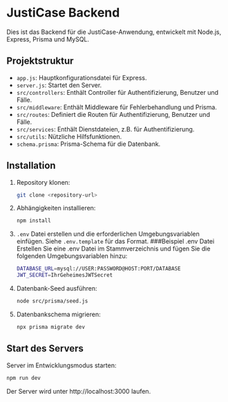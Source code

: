 # JustiCase Backend

Dies ist das Backend für die JustiCase-Anwendung, entwickelt mit Node.js, Express, Prisma und MySQL.

## Projektstruktur

- `app.js`: Hauptkonfigurationsdatei für Express.
- `server.js`: Startet den Server.
- `src/controllers`: Enthält Controller für Authentifizierung, Benutzer und Fälle.
- `src/middleware`: Enthält Middleware für Fehlerbehandlung und Prisma.
- `src/routes`: Definiert die Routen für Authentifizierung, Benutzer und Fälle.
- `src/services`: Enthält Dienstdateien, z.B. für Authentifizierung.
- `src/utils`: Nützliche Hilfsfunktionen.
- `schema.prisma`: Prisma-Schema für die Datenbank.

## Installation

1. Repository klonen:
    ```bash
    git clone <repository-url>
    ```

2. Abhängigkeiten installieren:
    ```bash
    npm install
    ```

3. `.env` Datei erstellen und die erforderlichen Umgebungsvariablen einfügen. Siehe `.env.template` für das Format.
    ###Beispiel .env Datei
    Erstellen Sie eine .env Datei im Stammverzeichnis und fügen Sie die folgenden Umgebungsvariablen hinzu:
    ```bash
    DATABASE_URL=mysql://USER:PASSWORD@HOST:PORT/DATABASE
    JWT_SECRET=IhrGeheimesJWTSecret
    ```

4. Datenbank-Seed ausführen:
    ```bash
    node src/prisma/seed.js
    ```

5. Datenbankschema migrieren:
    ```bash
    npx prisma migrate dev
    ```

## Start des Servers

Server im Entwicklungsmodus starten:
```bash
npm run dev
```
Der Server wird unter http://localhost:3000 laufen.



